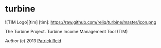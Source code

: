 # turbine

![TIM Logo][tim]
[tim]: https://raw.github.com/reliq/turbine/master/icon.png

The Turbine Project. Turbine Income Management Tool (TIM)



*Author*
(c) 2013 [Patrick Reid](http://reliqartz.com)
